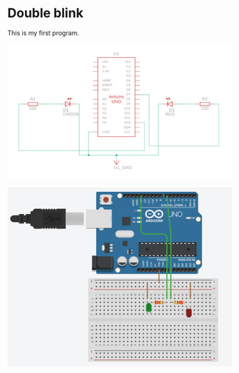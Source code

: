 # Double blink

This is my first program.

![1-double-blink-1 circuit](1-double-blink-1.png)

![1-double-blink-2 cricuit](1-double-blink-2.png)